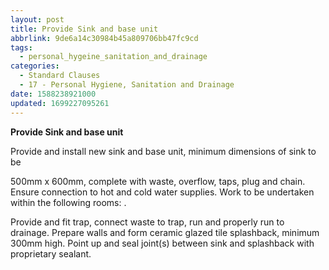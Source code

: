 ```yaml
---
layout: post
title: Provide Sink and base unit
abbrlink: 9de6a14c30984b45a809706bb47fc9cd
tags:
  - personal_hygeine_sanitation_and_drainage
categories:
  - Standard Clauses
  - 17 - Personal Hygiene, Sanitation and Drainage
date: 1588238921000
updated: 1699227095261
---
```


**Provide Sink and base unit**

Provide and install new sink and base unit, minimum dimensions of sink to be

500mm x 600mm, complete with waste, overflow, taps, plug and chain. Ensure connection to hot and cold water supplies. Work to be undertaken within the following rooms: .

Provide and fit trap, connect waste to trap, run and properly run to drainage. Prepare walls and form ceramic glazed tile splashback, minimum 300mm high. Point up and seal joint(s) between sink and splashback with proprietary sealant.
